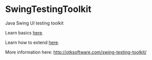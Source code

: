 # SwingTestingToolkit
Java Swing UI testing toolkit

Learn basics [here](swing-testing-toolkit/src/unpackaged/BasicsExample.java ).

Learn how to extend [here](swing-testing-toolkit/src/unpackaged/ExtensibilityExample.java ).

More information here: http://otksoftware.com/swing-testing-toolkit/

